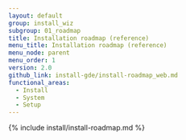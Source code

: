 ```yaml
---
layout: default
group: install_wiz
subgroup: 01_roadmap
title: Installation roadmap (reference)
menu_title: Installation roadmap (reference)
menu_node: parent
menu_order: 1
version: 2.0
github_link: install-gde/install-roadmap_web.md
functional_areas:
  - Install
  - System
  - Setup
---
```


{% include install/install-roadmap.md %}
